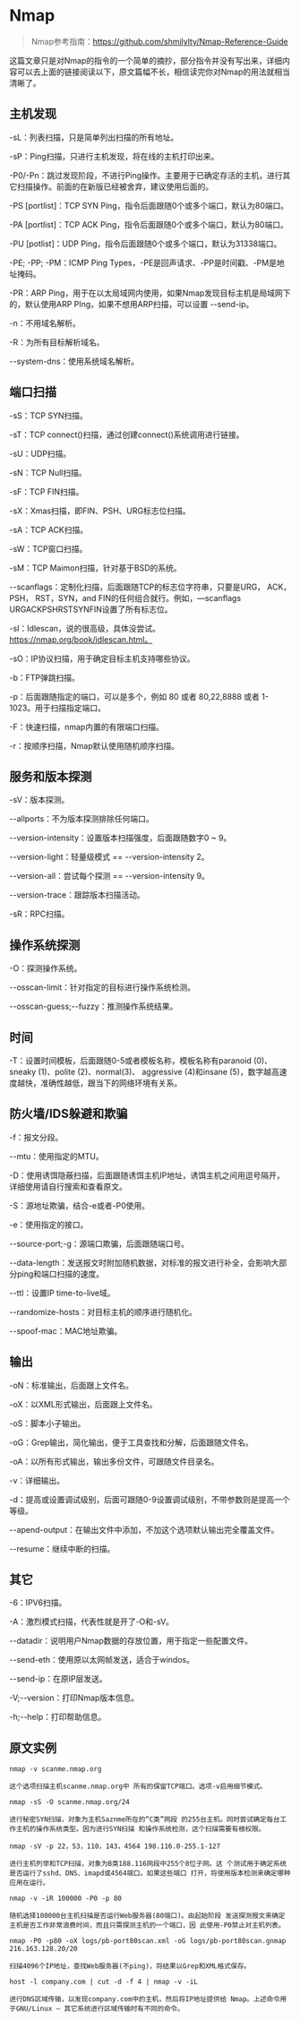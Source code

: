 # Nmap

> Nmap参考指南：https://github.com/shmilylty/Nmap-Reference-Guide

这篇文章只是对Nmap的指令的一个简单的摘抄，部分指令并没有写出来，详细内容可以去上面的链接阅读以下，原文篇幅不长，相信读完你对Nmap的用法就相当清晰了。

## 主机发现

-sL：列表扫描，只是简单列出扫描的所有地址。

-sP：Ping扫描，只进行主机发现，将在线的主机打印出来。

-P0/-Pn：跳过发现阶段，不进行Ping操作。主要用于已确定存活的主机，进行其它扫描操作。前面的在新版已经被舍弃，建议使用后面的。

-PS [portlist]：TCP SYN Ping，指令后面跟随0个或多个端口，默认为80端口。

-PA [portlist]：TCP ACK Ping，指令后面跟随0个或多个端口，默认为80端口。

-PU [potlist]：UDP Ping，指令后面跟随0个或多个端口，默认为31338端口。

-PE; -PP; -PM：ICMP Ping Types，-PE是回声请求、-PP是时间戳、-PM是地址掩码。

-PR：ARP Ping，用于在以太局域网内使用，如果Nmap发现目标主机是局域网下的，默认使用ARP PIng，如果不想用ARP扫描，可以设置 --send-ip。

-n：不用域名解析。

-R：为所有目标解析域名。

--system-dns：使用系统域名解析。

## 端口扫描

-sS：TCP SYN扫描。

-sT：TCP connect()扫描，通过创建connect()系统调用进行链接。

-sU：UDP扫描。

-sN：TCP Null扫描。

-sF：TCP FIN扫描。

-sX：Xmas扫描，即FIN、PSH、URG标志位扫描。

-sA：TCP ACK扫描。

-sW：TCP窗口扫描。

-sM：TCP Maimon扫描，针对基于BSD的系统。

--scanflags：定制化扫描，后面跟随TCP的标志位字符串，只要是URG， ACK，PSH， RST，SYN，and FIN的任何组合就行。例如，—scanflags URGACKPSHRSTSYNFIN设置了所有标志位。

-sI：Idlescan，说的很高级，具体没尝试。https://nmap.org/book/idlescan.html。

-sO：IP协议扫描，用于确定目标主机支持哪些协议。

-b：FTP弹跳扫描。



-p：后面跟随指定的端口，可以是多个，例如 80 或者 80,22,8888 或者 1-1023。用于扫描指定端口。

-F：快速扫描，nmap内置的有限端口扫描。

-r：按顺序扫描，Nmap默认使用随机顺序扫描。

## 服务和版本探测

-sV：版本探测。

--allports：不为版本探测排除任何端口。

--version-intensity：设置版本扫描强度，后面跟随数字0 ~ 9。

--version-light：轻量级模式 == --version-intensity 2。

--version-all：尝试每个探测 == --version-intensity 9。

--version-trace：跟踪版本扫描活动。

-sR：RPC扫描。

## 操作系统探测

-O：探测操作系统。

--osscan-limit：针对指定的目标进行操作系统检测。

--osscan-guess;--fuzzy：推测操作系统结果。

## 时间

-T：设置时间模板，后面跟随0-5或者模板名称，模板名称有paranoid (0)、sneaky (1)、polite (2)、normal(3)、 aggressive (4)和insane (5)，数字越高速度越快，准确性越低，跟当下的网络环境有关系。

## 防火墙/IDS躲避和欺骗

-f：报文分段。

--mtu：使用指定的MTU。

-D：使用诱饵隐蔽扫描，后面跟随诱饵主机IP地址，诱饵主机之间用逗号隔开，详细使用请自行搜索和查看原文。

-S：源地址欺骗，结合-e或者-P0使用。

-e：使用指定的接口。

--source-port;-g：源端口欺骗，后面跟随端口号。

--data-length：发送报文时附加随机数据，对标准的报文进行补全，会影响大部分ping和端口扫描的速度。

--ttl：设置IP time-to-live域。

--randomize-hosts：对目标主机的顺序进行随机化。

--spoof-mac：MAC地址欺骗。

## 输出

-oN：标准输出，后面跟上文件名。

-oX：以XML形式输出，后面跟上文件名。

-oS：脚本小子输出。

-oG：Grep输出，简化输出，便于工具查找和分解，后面跟随文件名。

-oA：以所有形式输出，输出多份文件，可跟随文件目录名。

-v：详细输出。

-d：提高或设置调试级别，后面可跟随0-9设置调试级别，不带参数则是提高一个等级。

--apend-output：在输出文件中添加，不加这个选项默认输出完全覆盖文件。

--resume：继续中断的扫描。

## 其它

-6：IPV6扫描。

-A：激烈模式扫描，代表性就是开了-O和-sV。

--datadir：说明用户Nmap数据的存放位置，用于指定一些配置文件。

--send-eth：使用原以太网帧发送，适合于windos。

--send-ip：在原IP层发送。

-V;--version：打印Nmap版本信息。

-h;--help：打印帮助信息。

## 原文实例

```shell
nmap -v scanme.nmap.org

这个选项扫描主机scanme.nmap.org中 所有的保留TCP端口。选项-v启用细节模式。

nmap -sS -O scanme.nmap.org/24

进行秘密SYN扫描，对象为主机Saznme所在的“C类”网段 的255台主机。同时尝试确定每台工作主机的操作系统类型。因为进行SYN扫描 和操作系统检测，这个扫描需要有根权限。

nmap -sV -p 22，53，110，143，4564 198.116.0-255.1-127

进行主机列举和TCP扫描，对象为B类188.116网段中255个8位子网。这 个测试用于确定系统是否运行了sshd、DNS、imapd或4564端口。如果这些端口 打开，将使用版本检测来确定哪种应用在运行。

nmap -v -iR 100000 -P0 -p 80

随机选择100000台主机扫描是否运行Web服务器(80端口)。由起始阶段 发送探测报文来确定主机是否工作非常浪费时间，而且只需探测主机的一个端口，因 此使用-P0禁止对主机列表。

nmap -P0 -p80 -oX logs/pb-port80scan.xml -oG logs/pb-port80scan.gnmap 216.163.128.20/20

扫描4096个IP地址，查找Web服务器(不ping)，将结果以Grep和XML格式保存。

host -l company.com | cut -d -f 4 | nmap -v -iL

进行DNS区域传输，以发现company.com中的主机，然后将IP地址提供给 Nmap。上述命令用于GNU/Linux — 其它系统进行区域传输时有不同的命令。
```